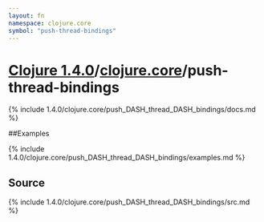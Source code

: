 ```yaml
---
layout: fn
namespace: clojure.core
symbol: "push-thread-bindings"
---
```


# [Clojure 1.4.0](../../)/[clojure.core](../)/push-thread-bindings

{% include 1.4.0/clojure.core/push_DASH_thread_DASH_bindings/docs.md %}

##Examples

{% include 1.4.0/clojure.core/push_DASH_thread_DASH_bindings/examples.md %}
## Source
{% include 1.4.0/clojure.core/push_DASH_thread_DASH_bindings/src.md %}

